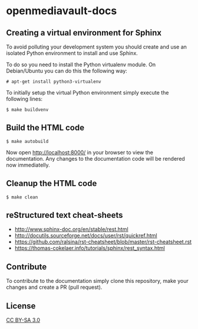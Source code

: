 # openmediavault-docs

Creating a virtual environment for Sphinx
-----------------------------------------

To avoid polluting your development system you should create and use an isolated
Python environment to install and use Sphinx.

To do so you need to install the Python virtualenv module. On Debian/Ubuntu you
can do this the following way:

	# apt-get install python3-virtualenv

To initially setup the virtual Python environment simply execute the following
lines:

	$ make buildvenv

Build the HTML code
-------------------

	$ make autobuild

Now open <http://localhost:8000/> in your browser to view the documentation.
Any changes to the documentation code will be rendered now immediatelly.

Cleanup the HTML code
---------------------

	$ make clean

reStructured text cheat-sheets
------------------------------
* http://www.sphinx-doc.org/en/stable/rest.html
* http://docutils.sourceforge.net/docs/user/rst/quickref.html
* https://github.com/ralsina/rst-cheatsheet/blob/master/rst-cheatsheet.rst
* https://thomas-cokelaer.info/tutorials/sphinx/rest_syntax.html

Contribute
----------
To contribute to the documentation simply clone this repository, make your
changes and create a PR (pull request).

License
-------
[CC BY-SA 3.0](https://creativecommons.org/licenses/by-sa/3.0/)
